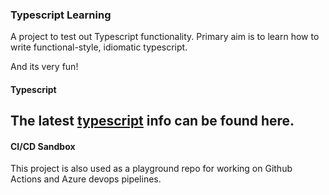 ### Typescript Learning

A project to test out Typescript functionality. Primary aim is to learn how to write functional-style, idiomatic typescript.

And its very fun!

#### Typescript

## The latest [typescript](https://www.typescriptlang.org/) info can be found here.

#### CI/CD Sandbox

This project is also used as a playground repo for working on Github Actions and Azure devops pipelines.
